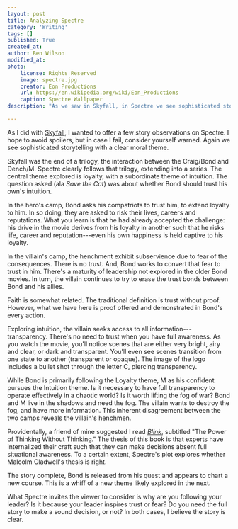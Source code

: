 ```yaml
---
layout: post
title: Analyzing Spectre
category: 'Writing'
tags: []
published: True
created_at: 
author: Ben Wilson
modified_at: 
photo:
    license: Rights Reserved
    image: spectre.jpg
    creator: Eon Productions
    url: https://en.wikipedia.org/wiki/Eon_Productions
    caption: Spectre Wallpaper
description: "As we saw in Skyfall, in Spectre we see sophisticated storytelling with a clear moral theme."

---
```


As I did with [Skyfall](/writing/skyfall-plot-analysis/), I wanted to offer a few story observations on Spectre. I hope to avoid spoilers, but in case I fail, consider yourself warned. Again we see sophisticated storytelling with a clear moral theme.

<!-- more -->

Skyfall was the end of a trilogy, the interaction between the Craig/Bond and Dench/M. Spectre clearly follows that trilogy, extending into a series. The central theme explored is loyalty, with a subordinate theme of intuition. The question asked (ala *Save the Cat*) was about whether Bond should trust his own's intuition.

In the hero's camp, Bond asks his compatriots to trust him, to extend loyalty to him. In so doing, they are asked to risk their lives, careers and reputations. What you learn is that he had already accepted the challenge: his drive in the movie derives from his loyalty in another such that he risks life, career and reputation---even his own happiness is held captive to his loyalty.

In the villain's camp, the henchment exhibit subservience due to fear of the consequences. There is no trust. And, Bond works to convert that fear to trust in him. There's a maturity of leadership not explored in the older Bond movies. In turn, the villain continues to try to erase the trust bonds between Bond and his allies.

Faith is somewhat related. The traditional definition is trust without proof. However, what we have here is proof offered and demonstrated in Bond's every action.

Exploring intuition, the villain seeks access to all information---transparency. There's no need to trust when you have full awareness. As you watch the movie, you'll notice scenes that are either very bright, airy and clear, or dark and transparent. You'll even see scenes transition from one state to another (transparent or opaque). The image of the logo includes a bullet shot through the letter C, piercing transparency.

While Bond is primarily following the Loyalty theme, M as his confident pursues the Intuition theme. Is it necessary to have full transparency to operate effectively in a chaotic world? Is it worth lifting the fog of war? Bond and M live in the shadows and need the fog. The villain wants to destroy the fog, and have more information. This inherent disagreement between the two camps reveals the villain's henchmen.

Providentally, a friend of mine suggested I read *[Blink](http://www.amazon.com/Blink-Power-Thinking-Without/dp/0316010669/?tag=dausha-20)*, subtitled "The Power of Thinking Without Thinking." The thesis of this book is that experts have internalized their craft such that they can make decisions absent full situational awareness. To a certain extent, Spectre's plot explores whether Malcolm Gladwell's thesis is right.

The story complete, Bond is released from his quest and appears to chart a new course. This is a whiff of a new theme likely explored in the next.

What Spectre invites the viewer to consider is why are you following your leader? Is it because your leader inspires trust or fear? Do you need the full story to make a sound decision, or not? In both cases, I believe the story is clear.